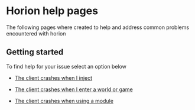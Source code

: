 # Horion help pages

The following pages where created to help and address common problems encountered with horion

## Getting started

To find help for your issue select an option below

  - [The client crashes when I inject](crashonstart.md)

  - [The client crashes when I enter a world or game](crashonjoin.md)

  - [The client crashes when using a module](crashonmodule.md)
